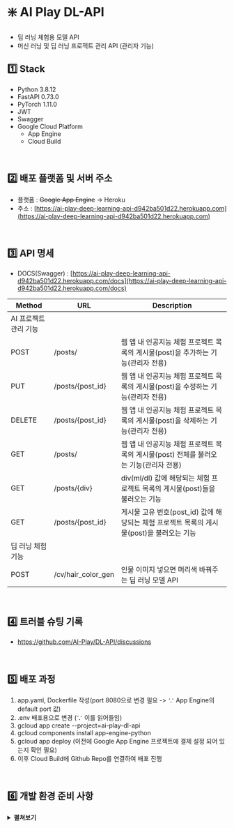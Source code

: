 # ❇️ AI Play DL-API

- 딥 러닝 체험용 모델 API
- 머신 러닝 및 딥 러닝 프로젝트 관리 API (관리자 기능)

## :one: Stack

- Python 3.8.12
- FastAPI 0.73.0
- PyTorch 1.11.0
- JWT
- Swagger
- Google Cloud Platform
  - App Engine
  - Cloud Build

<br/>

## :two: 배포 플랫폼 및 서버 주소

- 플랫폼 : ~~Google App Engine~~ -> Heroku
- 주소 : [https://ai-play-deep-learning-api-d942ba501d22.herokuapp.com](https://ai-play-deep-learning-api-d942ba501d22.herokuapp.com)

<br/>

## :three: API 명세

- DOCS(Swagger) : [https://ai-play-deep-learning-api-d942ba501d22.herokuapp.com/docs](https://ai-play-deep-learning-api-d942ba501d22.herokuapp.com/docs)

| Method                | URL                | Description                                                                               |
| --------------------- | ------------------ | ----------------------------------------------------------------------------------------- |
| AI 프로젝트 관리 기능 |                    |                                                                                           |
| POST                  | /posts/            | 웹 앱 내 인공지능 체험 프로젝트 목록의 게시물(post)을 추가하는 기능(관리자 전용)          |
| PUT                   | /posts/{post_id}   | 웹 앱 내 인공지능 체험 프로젝트 목록의 게시물(post)을 수정하는 기능(관리자 전용)          |
| DELETE                | /posts/{post_id}   | 웹 앱 내 인공지능 체험 프로젝트 목록의 게시물(post)을 삭제하는 기능(관리자 전용)          |
| GET                   | /posts/            | 웹 앱 내 인공지능 체험 프로젝트 목록의 게시물(post) 전체를 불러오는 기능(관리자 전용)     |
| GET                   | /posts/{div}       | div(ml/dl) 값에 해당되는 체험 프로젝트 목록의 게시물(post)들을 불러오는 기능              |
| GET                   | /posts/{post_id}   | 게시물 고유 번호(post_id) 값에 해당되는 체험 프로젝트 목록의 게시물(post)을 불러오는 기능 |
| 딥 러닝 체험 기능     |                    |                                                                                           |
| POST                  | /cv/hair_color_gen | 인물 이미지 넣으면 머리색 바꿔주는 딥 러닝 모델 API                                       |

<br/>

## :four: 트러블 슈팅 기록

- https://github.com/AI-Play/DL-API/discussions

<br/>

## :five: 배포 과정

1. app.yaml, Dockerfile 작성(port 8080으로 변경 필요 -> ∵ App Engine의 default port 값)
2. .env 배포용으로 변경 (∵ 이를 읽어들임)
3. gcloud app create --project=ai-play-dl-api
4. gcloud components install app-engine-python
5. gcloud app deploy (이전에 Google App Engine 프로젝트에 결제 설정 되어 있는지 확인 필요)
6. 이후 Cloud Build에 Github Repo를 연결하여 배포 진행

<br/>

## :six: 개발 환경 준비 사항

<details>
  <summary><b>펼쳐보기</b></summary>

  ```
  # 새 가상환경 만들기
  # 1. 사용해야 할 python version이 있는 디렉토리로 이동
  # 2. 새 가상환경 생성을 위한 명령어 실행
  python -m venv /path/to/new/virtual/environment

  # 3. 가상환경 활성화하기
  source /path/to/new/virtual/environment/bin/activate

  # 4. 필요한 모듈 및 패키지 설치
  pip install -r requirements.txt

  # 5. DB 테이블 마이그레이션
  # (배포 시에는 배포 완료 후 별도로 시행할 것. 처음 한 번 하면 내용 변경되지 않는 한 또 할 필요 없음.)
  # (Dockerfile 내의 해당 코드를 필요에 따라 주석 처리 혹은 해제 후 배포하기)
  alembic upgrade head
  ```

  ##### 개발 서버 실행

  ```
  uvicorn main:app --reload
  ```
</details>